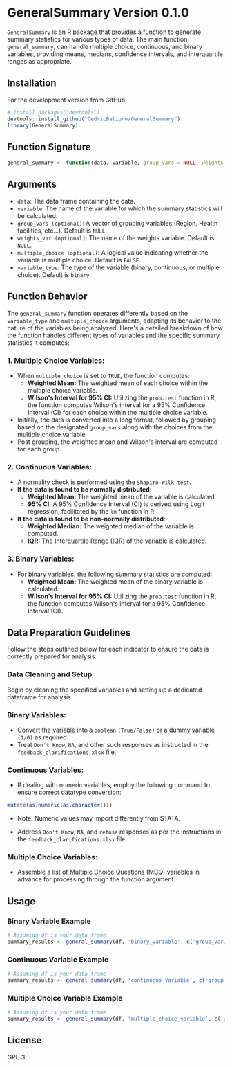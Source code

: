 # GeneralSummary Version 0.1.0

`GeneralSummary` is an R package that provides a function to generate summary statistics for various types of data. The main function, `general_summary`, can handle multiple choice, continuous, and binary variables, providing means, medians, confidence intervals, and interquartile ranges as appropriate.

## Installation

For the development version from GitHub:

```r
# install.packages("devtools")
devtools::install_github("CedricBationo/GeneralSummary")
library(GeneralSummary)
```
## Function Signature

```r
general_summary <- function(data, variable, group_vars = NULL, weights_var = NULL, multiple_choice = FALSE, variable_type = "binary")
```

## Arguments
- `data`: The data frame containing the data.
- `variable`: The name of the variable for which the summary statistics will be calculated.
- `group_vars (optional)`: A vector of grouping variables (Region, Health facilities, etc...). Default is `NULL`.
- `weights_var (optional)`: The name of the weights variable. Default is `NULL`.
- `multiple_choice (optional)`: A logical value indicating whether the variable is multiple choice. Default is `FALSE`.
- `variable_type`: The type of the variable (binary, continuous, or multiple choice). Default is `binary`.
## Function Behavior

The `general_summary` function operates differently based on the `variable_type` and `multiple_choice` arguments, adapting its behavior to the nature of the variables being analyzed. Here's a detailed breakdown of how the function handles different types of variables and the specific summary statistics it computes:

### 1. **Multiple Choice Variables**:
   - When `multiple_choice` is set to `TRUE`, the function computes:
     - **Weighted Mean:** The weighted mean of each choice within the multiple choice variable.
     - **Wilson's Interval for 95% CI:** Utilizing the `prop.test` function in R, the function computes Wilson's interval for a 95% Confidence Interval (CI) for each choice within the multiple choice variable.
   - Initially, the data is converted into a long format, followed by grouping based on the designated `group_vars` along with the choices from the multiple choice variable.
   - Post grouping, the weighted mean and Wilson's interval are computed for each group.

### 2. **Continuous Variables**:
   - A normality check is performed using the `Shapiro-Wilk test`.
   - **If the data is found to be normally distributed**:
     - **Weighted Mean:** The weighted mean of the variable is calculated.
     - **95% CI:** A 95% Confidence Interval (CI) is derived using Logit regression, facilitated by the `lm` function in R.
   - **If the data is found to be non-normally distributed**:
     - **Weighted Median:** The weighted median of the variable is computed.
     - **IQR:** The Interquartile Range (IQR) of the variable is calculated.

### 3. **Binary Variables**:
   - For binary variables, the following summary statistics are computed:
     - **Weighted Mean:** The weighted mean of the binary variable is calculated.
     - **Wilson's Interval for 95% CI:** Utilizing the `prop.test` function in R, the function computes Wilson's interval for a 95% Confidence Interval (CI).

## Data Preparation Guidelines

Follow the steps outlined below for each indicator to ensure the data is correctly prepared for analysis:

### **Data Cleaning and Setup**
   Begin by cleaning the specified variables and setting up a dedicated dataframe for analysis.

### Binary Variables:
- Convert the variable into a `boolean` `(True/False)` or a dummy variable `(1/0)` as required.
- Treat `Don't Know`, `NA`, and other such responses as instructed in the `feedback_clarifications.xlsx` file.

### Continuous Variables:
- If dealing with numeric variables, employ the following command to ensure correct datatype conversion:
 ```r
mutate(as.numeric(as.character()))
 ```
* Note: Numeric values may import differently from STATA.
- Address `Don't Know`, `NA`, and `refuse` responses as per the instructions in the `feedback_clarifications.xlsx` file.

###  Multiple Choice Variables:
- Assemble a list of Multiple Choice Questions (MCQ) variables in advance for processing through the function argument.


        
## Usage
### Binary Variable Example
```r
# Assuming df is your data frame
summary_results <- general_summary(df, 'binary_variable', c('group_var1', 'group_var2'), 'weights_var')
```
### Continuous Variable Example
```r
# Assuming df is your data frame
summary_results <- general_summary(df, 'continuous_variable', c('group_var1', 'group_var2'), 'weights_var', FALSE, 'continuous')

```
### Multiple Choice Variable Example
```r
# Assuming df is your data frame
summary_results <- general_summary(df, 'multiple_choice_variable', c('group_var1', 'group_var2'), 'weights_var', TRUE)

```

## License
GPL-3
